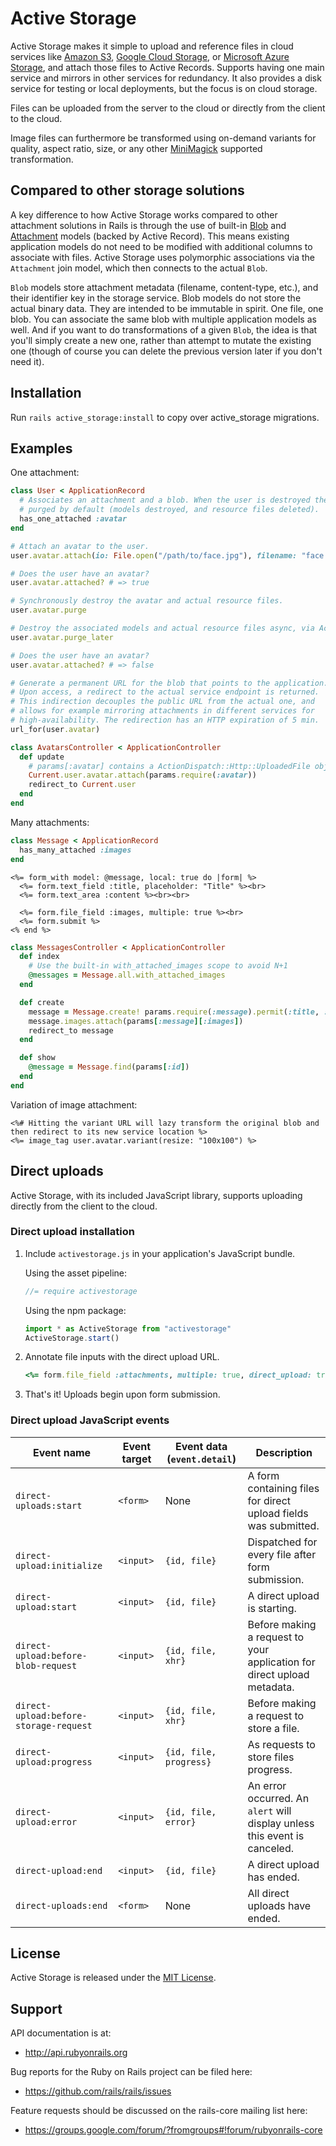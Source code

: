 # Active Storage

Active Storage makes it simple to upload and reference files in cloud services like [Amazon S3](https://aws.amazon.com/s3/), [Google Cloud Storage](https://cloud.google.com/storage/docs/), or [Microsoft Azure Storage](https://azure.microsoft.com/en-us/services/storage/), and attach those files to Active Records. Supports having one main service and mirrors in other services for redundancy. It also provides a disk service for testing or local deployments, but the focus is on cloud storage.

Files can be uploaded from the server to the cloud or directly from the client to the cloud.

Image files can furthermore be transformed using on-demand variants for quality, aspect ratio, size, or any other [MiniMagick](https://github.com/minimagick/minimagick) supported transformation.

## Compared to other storage solutions

A key difference to how Active Storage works compared to other attachment solutions in Rails is through the use of built-in [Blob](https://github.com/rails/rails/blob/5-2-stable/activestorage/app/models/active_storage/blob.rb) and [Attachment](https://github.com/rails/rails/blob/5-2-stable/activestorage/app/models/active_storage/attachment.rb) models (backed by Active Record). This means existing application models do not need to be modified with additional columns to associate with files. Active Storage uses polymorphic associations via the `Attachment` join model, which then connects to the actual `Blob`.

`Blob` models store attachment metadata (filename, content-type, etc.), and their identifier key in the storage service. Blob models do not store the actual binary data. They are intended to be immutable in spirit. One file, one blob. You can associate the same blob with multiple application models as well. And if you want to do transformations of a given `Blob`, the idea is that you'll simply create a new one, rather than attempt to mutate the existing one (though of course you can delete the previous version later if you don't need it).

## Installation

Run `rails active_storage:install` to copy over active_storage migrations.

## Examples

One attachment:

```ruby
class User < ApplicationRecord
  # Associates an attachment and a blob. When the user is destroyed they are
  # purged by default (models destroyed, and resource files deleted).
  has_one_attached :avatar
end

# Attach an avatar to the user.
user.avatar.attach(io: File.open("/path/to/face.jpg"), filename: "face.jpg", content_type: "image/jpg")

# Does the user have an avatar?
user.avatar.attached? # => true

# Synchronously destroy the avatar and actual resource files.
user.avatar.purge

# Destroy the associated models and actual resource files async, via Active Job.
user.avatar.purge_later

# Does the user have an avatar?
user.avatar.attached? # => false

# Generate a permanent URL for the blob that points to the application.
# Upon access, a redirect to the actual service endpoint is returned.
# This indirection decouples the public URL from the actual one, and
# allows for example mirroring attachments in different services for
# high-availability. The redirection has an HTTP expiration of 5 min.
url_for(user.avatar)

class AvatarsController < ApplicationController
  def update
    # params[:avatar] contains a ActionDispatch::Http::UploadedFile object
    Current.user.avatar.attach(params.require(:avatar))
    redirect_to Current.user
  end
end
```

Many attachments:

```ruby
class Message < ApplicationRecord
  has_many_attached :images
end
```

```erb
<%= form_with model: @message, local: true do |form| %>
  <%= form.text_field :title, placeholder: "Title" %><br>
  <%= form.text_area :content %><br><br>

  <%= form.file_field :images, multiple: true %><br>
  <%= form.submit %>
<% end %>
```

```ruby
class MessagesController < ApplicationController
  def index
    # Use the built-in with_attached_images scope to avoid N+1
    @messages = Message.all.with_attached_images
  end

  def create
    message = Message.create! params.require(:message).permit(:title, :content)
    message.images.attach(params[:message][:images])
    redirect_to message
  end

  def show
    @message = Message.find(params[:id])
  end
end
```

Variation of image attachment:

```erb
<%# Hitting the variant URL will lazy transform the original blob and then redirect to its new service location %>
<%= image_tag user.avatar.variant(resize: "100x100") %>
```

## Direct uploads

Active Storage, with its included JavaScript library, supports uploading directly from the client to the cloud.

### Direct upload installation

1. Include `activestorage.js` in your application's JavaScript bundle.

    Using the asset pipeline:
    ```js
    //= require activestorage
    ```
    Using the npm package:
    ```js
    import * as ActiveStorage from "activestorage"
    ActiveStorage.start()
    ```
2. Annotate file inputs with the direct upload URL.

    ```ruby
    <%= form.file_field :attachments, multiple: true, direct_upload: true %>
    ```
3. That's it! Uploads begin upon form submission.

### Direct upload JavaScript events

| Event name | Event target | Event data (`event.detail`) | Description |
| --- | --- | --- | --- |
| `direct-uploads:start` | `<form>` | None | A form containing files for direct upload fields was submitted. |
| `direct-upload:initialize` | `<input>` | `{id, file}` | Dispatched for every file after form submission. |
| `direct-upload:start` | `<input>` | `{id, file}` | A direct upload is starting. |
| `direct-upload:before-blob-request` | `<input>` | `{id, file, xhr}` | Before making a request to your application for direct upload metadata. |
| `direct-upload:before-storage-request` | `<input>` | `{id, file, xhr}` | Before making a request to store a file. |
| `direct-upload:progress` | `<input>` | `{id, file, progress}` | As requests to store files progress. |
| `direct-upload:error` | `<input>` | `{id, file, error}` | An error occurred. An `alert` will display unless this event is canceled. |
| `direct-upload:end` | `<input>` | `{id, file}` | A direct upload has ended. |
| `direct-uploads:end` | `<form>` | None | All direct uploads have ended. |

## License

Active Storage is released under the [MIT License](https://opensource.org/licenses/MIT).

## Support

API documentation is at:

* http://api.rubyonrails.org

Bug reports for the Ruby on Rails project can be filed here:

* https://github.com/rails/rails/issues

Feature requests should be discussed on the rails-core mailing list here:

* https://groups.google.com/forum/?fromgroups#!forum/rubyonrails-core

